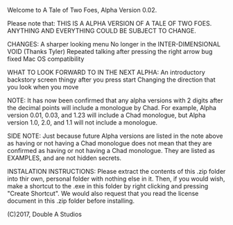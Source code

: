 Welcome to A Tale of Two Foes, Alpha Version 0.02.

Please note that:
THIS IS A ALPHA VERSION OF A TALE OF TWO FOES. ANYTHING AND EVERYTHING COULD BE SUBJECT TO CHANGE.

CHANGES:
A sharper looking menu
No longer in the INTER-DIMENSIONAL VOID (Thanks Tyler)
Repeated talking after pressing the right arrow bug fixed
Mac OS compatibility

WHAT TO LOOK FORWARD TO IN THE NEXT ALPHA:
An introductory backstory screen thingy after you press start
Changing the direction that you look when you move

NOTE:
It has now been confirmed that any alpha versions with 2 digits after the decimal points will include a monologue by Chad. For example, Alpha version 0.01, 0.03, and 1.23 will include a Chad monologue, but Alpha version 1.0, 2.0, and 1.1 will not include a monologue.

SIDE NOTE:
Just because future Alpha versions are listed in the note above as having or not having a Chad monologue does not mean that they are confirmed as having or not having a Chad monologue. They are listed as EXAMPLES, and are not hidden secrets.

INSTALATION INSTRUCTIONS:
Please extract the contents of this .zip folder into thir own, personal folder with nothing else in it. Then, if you would wish, make a shortcut to the .exe in this folder by right clicking and pressing "Create Shortcut".
We would also request that you read the license document in this .zip folder before installing.

(C)2017, Double A Studios
